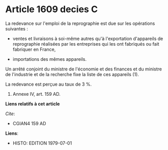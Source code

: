 # Article 1609 decies C

La redevance sur l'emploi de la reprographie est due sur les opérations suivantes :

- ventes et livraisons à soi-même autres qu'à l'exportation d'appareils de reprographie réalisées par les entreprises qui les
ont fabriqués ou fait fabriquer en France,

- importations des mêmes appareils.

Un arrêté conjoint du ministre de l'économie et des finances et du ministre de l'industrie et de la recherche fixe la liste
de ces appareils (1).

La redevance est perçue au taux de 3 %.

1) Annexe IV, art. 159 AD.

**Liens relatifs à cet article**

_Cite_:

  - CGIAN4 159 AD

**Liens**:

  - HISTO: EDITION 1979-07-01
